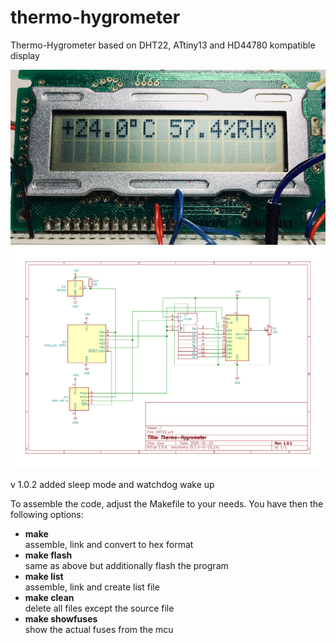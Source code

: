 # thermo-hygrometer
Thermo-Hygrometer based on DHT22, ATtiny13 and HD44780 kompatible display  

 ![LCD](https://github.com/rlnd-ldwg/thermo-hygrometer/raw/master/LCD.png)
 ![Circuit](https://github.com/rlnd-ldwg/thermo-hygrometer/raw/master/circuit.png)

v 1.0.2 added sleep mode and watchdog wake up

To assemble the code, adjust the Makefile to your needs. You have then the following options:

* __make__  
assemble, link and convert to hex format
* __make flash__  
same as above but additionally flash the program
* __make list__  
assemble, link and create list file
* __make clean__  
delete all files except the source file
* __make showfuses__  
show the actual fuses from the mcu
